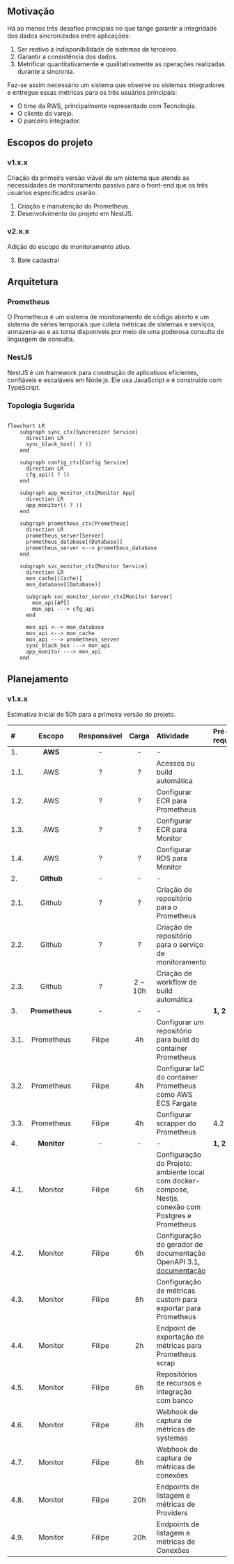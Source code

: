 ## Motivação

Há ao menos três desafios principais no que tange garantir a integridade dos dados sincronizados entre aplicações:
1. Ser reativo à indisponibilidade de sistemas de terceiros.
1. Garantir a consistência dos dados.
1. Metrificar quantitativamente e qualitativamente as operações realizadas durante a sincronia.

Faz-se assim necessário um sistema que observe os sistemas integradores e entregue essas métricas para os três usuários principais:
- O time da RWS, principalmente representado com Tecnologia.
- O cliente do varejo.
- O parceiro integrador.

## Escopos do projeto

### v1.x.x
Criação da primeira versão viável de um sistema que atenda as necessidades de monitoramento passivo para o front-end que os três usuários especificados usarão.

1. Criação e manutenção do Prometheus.
2. Desenvolvimento do projeto em NestJS.

### v2.x.x
Adição do escopo de monitoramento ativo. 

3. Bate cadastral

## Arquitetura

### Prometheus

O Prometheus é um sistema de monitoramento de código aberto e um sistema de séries temporais que coleta métricas de sistemas e serviços, armazena-as e as torna disponíveis por meio de uma poderosa consulta de linguagem de consulta.

### NestJS

NestJS é um framework para construção de aplicativos eficientes, confiáveis e escaláveis em Node.js. Ele usa JavaScript e é construído com TypeScript.

### Topologia Sugerida

```mermaid

flowchart LR
    subgraph sync_ctx[Syncronizer Service]
      direction LR
      sync_black_box(( ? ))
    end

    subgraph config_ctx[Config Service]
      direction LR
      cfg_api(( ? ))
    end

    subgraph app_monitor_ctx[Monitor App]
      direction LR
      app_monitor(( ? ))
    end

    subgraph prometheus_ctx[Prometheus]
      direction LR
      prometheus_server[Server]
      prometheus_database[(Database)]
      prometheus_server <--> prometheus_database
    end

    subgraph svc_monitor_ctx[Monitor Service]
      direction LR
      mon_cache[(Cache)]
      mon_database[(Database)]

      subgraph svc_monitor_server_ctx[Monitor Server]
        mon_api[API]
        mon_api ---> cfg_api
      end

      mon_api <--> mon_database
      mon_api <--> mon_cache
      mon_api ---> prometheus_server
      sync_black_box ---> mon_api
      app_monitor ---> mon_api
    end
```

## Planejamento

### v1.x.x

Estimativa inicial de 50h para a primeira versão do projeto.

| # | Escopo | Responsável | Carga | Atividade | Pré-requisitos | 
| :---  | :---: | :---: | :---: | :--- | :--- |
| 1. | <b>AWS</b> | - | - | - | |
| 1.1. | AWS | ? | ? | Acessos ou build automática | |
| 1.2. | AWS | ? | ? | Configurar ECR para Prometheus | |
| 1.3. | AWS | ? | ? | Configurar ECR para Monitor | |
| 1.4. | AWS | ? | ? | Configurar RDS para Monitor | |
| 2. | <b>Github</b> | - | - | - | |
| 2.1. | Github | ? | ? | Criação de repositório para o Prometheus | |
| 2.2. | Github | ? | ? | Criação de repositório para o serviço de monitoramento | |
| 2.3. | Github | ? | 2 ~ 10h | Criação de workflow de build automática | |
| 3. | <b>Prometheus</b> | - | - | - | <b>1, 2</b> |
| 3.1. | Prometheus | Filipe | 4h | Configurar um repositório para build do container Prometheus | |
| 3.2. | Prometheus | Filipe | 4h | Configurar IaC do container Prometheus como AWS ECS Fargate | |
| 3.3. | Prometheus | Filipe | 4h | Configurar scrapper do Prometheus | 4.2 |
| 4. | <b>Monitor</b> | - | - | - | <b>1, 2</b> |
| 4.1. | Monitor | Filipe | 6h | Configuração do Projeto: ambiente local com docker-compose, Nestjs, conexão com Postgres e Prometheus | |
| 4.2. | Monitor | Filipe | 6h | Configuração do gerador de documentação OpenAPI 3.1, [documentação](https://docs.nestjs.com/openapi/introduction) | |
| 4.3. | Monitor | Filipe | 8h | Configuração de métricas custom para exportar para Prometheus | |
| 4.4. | Monitor | Filipe | 2h | Endpoint de exportação de métricas para Prometheus scrap | |
| 4.5. | Monitor | Filipe | 8h | Repositórios de recursos e integração com banco | |
| 4.6. | Monitor | Filipe | 8h | Webhook de captura de métricas de systemas | |
| 4.7. | Monitor | Filipe | 8h | Webhook de captura de métricas de conexões | |
| 4.8. | Monitor | Filipe | 20h | Endpoints de listagem e métricas de Providers  | |
| 4.9. | Monitor | Filipe | 20h | Endpoints de listagem e métricas de Conexões | |
